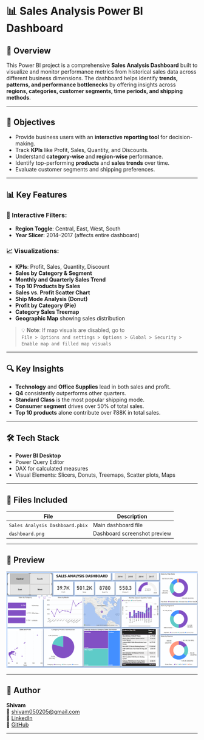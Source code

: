 # 📊 Sales Analysis Power BI Dashboard

## 🧾 Overview

This Power BI project is a comprehensive **Sales Analysis Dashboard** built to visualize and monitor performance metrics from historical sales data across different business dimensions. The dashboard helps identify **trends, patterns, and performance bottlenecks** by offering insights across **regions, categories, customer segments, time periods, and shipping methods**.

---

## 🎯 Objectives

- Provide business users with an **interactive reporting tool** for decision-making.
- Track **KPIs** like Profit, Sales, Quantity, and Discounts.
- Understand **category-wise** and **region-wise** performance.
- Identify top-performing **products** and **sales trends** over time.
- Evaluate customer segments and shipping preferences.

---

## 📊 Key Features

### 📌 Interactive Filters:
- **Region Toggle**: Central, East, West, South
- **Year Slicer**: 2014–2017 (affects entire dashboard)

### 📈 Visualizations:
- **KPIs**: Profit, Sales, Quantity, Discount
- **Sales by Category & Segment**
- **Monthly and Quarterly Sales Trend**
- **Top 10 Products by Sales**
- **Sales vs. Profit Scatter Chart**
- **Ship Mode Analysis (Donut)**
- **Profit by Category (Pie)**
- **Category Sales Treemap**
- **Geographic Map** showing sales distribution

> 💡 **Note**: If map visuals are disabled, go to  
`File > Options and settings > Options > Global > Security > Enable map and filled map visuals`

---

## 🔍 Key Insights

- **Technology** and **Office Supplies** lead in both sales and profit.
- **Q4** consistently outperforms other quarters.
- **Standard Class** is the most popular shipping mode.
- **Consumer segment** drives over 50% of total sales.
- **Top 10 products** alone contribute over ₹88K in total sales.

---

## 🛠 Tech Stack

- **Power BI Desktop**
- Power Query Editor
- DAX for calculated measures
- Visual Elements: Slicers, Donuts, Treemaps, Scatter plots, Maps

---

## 📁 Files Included

| File | Description |
|------|-------------|
| `Sales Analysis Dashboard.pbix` | Main dashboard file |
| `dashboard.png` | Dashboard screenshot preview |

---

## 📸 Preview

![Sales Dashboard](./dashboard.png)

---

## 👤 Author

**Shivam**  
📧 [shivam050205@gmail.com](mailto:shivam050205@gmail.com)  
🔗 [LinkedIn](https://www.linkedin.com/in/shivam-624172256/)  
🔗 [GitHub](https://github.com/Shivam-knight-owl)

---

